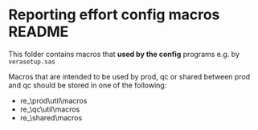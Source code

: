 # Reporting effort config macros README

This folder contains macros that **used by the config** programs e.g. by `verasetup.sas`

Macros that are intended to be used by prod, qc or shared between prod and qc should
be stored in one of the following:

- re_<reporting effort>\prod\util\macros
- re_<reporting effort>\qc\util\macros
- re_<reporting effort>\shared\macros
